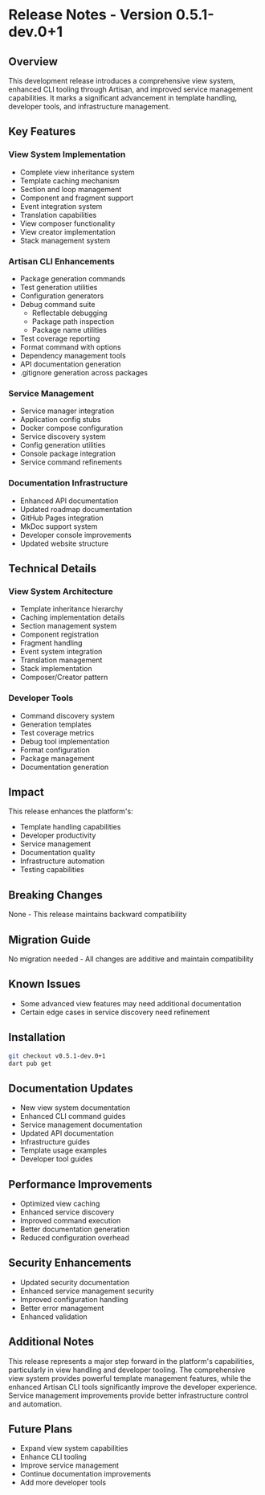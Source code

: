 # Release Notes - Version 0.5.1-dev.0+1

## Overview
This development release introduces a comprehensive view system, enhanced CLI tooling through Artisan, and improved service management capabilities. It marks a significant advancement in template handling, developer tools, and infrastructure management.

## Key Features
### View System Implementation
- Complete view inheritance system
- Template caching mechanism
- Section and loop management
- Component and fragment support
- Event integration system
- Translation capabilities
- View composer functionality
- View creator implementation
- Stack management system

### Artisan CLI Enhancements
- Package generation commands
- Test generation utilities
- Configuration generators
- Debug command suite
  * Reflectable debugging
  * Package path inspection
  * Package name utilities
- Test coverage reporting
- Format command with options
- Dependency management tools
- API documentation generation
- .gitignore generation across packages

### Service Management
- Service manager integration
- Application config stubs
- Docker compose configuration
- Service discovery system
- Config generation utilities
- Console package integration
- Service command refinements

### Documentation Infrastructure
- Enhanced API documentation
- Updated roadmap documentation
- GitHub Pages integration
- MkDoc support system
- Developer console improvements
- Updated website structure

## Technical Details
### View System Architecture
- Template inheritance hierarchy
- Caching implementation details
- Section management system
- Component registration
- Fragment handling
- Event system integration
- Translation management
- Stack implementation
- Composer/Creator pattern

### Developer Tools
- Command discovery system
- Generation templates
- Test coverage metrics
- Debug tool implementation
- Format configuration
- Package management
- Documentation generation

## Impact
This release enhances the platform's:
- Template handling capabilities
- Developer productivity
- Service management
- Documentation quality
- Infrastructure automation
- Testing capabilities

## Breaking Changes
None - This release maintains backward compatibility

## Migration Guide
No migration needed - All changes are additive and maintain compatibility

## Known Issues
- Some advanced view features may need additional documentation
- Certain edge cases in service discovery need refinement

## Installation
```bash
git checkout v0.5.1-dev.0+1
dart pub get
```

## Documentation Updates
- New view system documentation
- Enhanced CLI command guides
- Service management documentation
- Updated API documentation
- Infrastructure guides
- Template usage examples
- Developer tool guides

## Performance Improvements
- Optimized view caching
- Enhanced service discovery
- Improved command execution
- Better documentation generation
- Reduced configuration overhead

## Security Enhancements
- Updated security documentation
- Enhanced service management security
- Improved configuration handling
- Better error management
- Enhanced validation

## Additional Notes
This release represents a major step forward in the platform's capabilities, particularly in view handling and developer tooling. The comprehensive view system provides powerful template management features, while the enhanced Artisan CLI tools significantly improve the developer experience. Service management improvements provide better infrastructure control and automation.

## Future Plans
- Expand view system capabilities
- Enhance CLI tooling
- Improve service management
- Continue documentation improvements
- Add more developer tools
